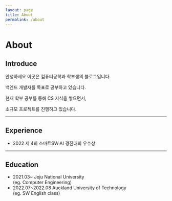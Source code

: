```yaml
---
layout: page
title: About
permalink: /about
---
```


# About

## Introduce

안녕하세요 이곳은 컴퓨터공학과 학부생의 블로그입니다.

백엔드 개발자를 목표로 공부하고 있습니다.

현재 학부 공부를 통해 CS 지식을 쌓으면서,

소규모 프로젝트를 진행하고 있습니다.


--- 
## Experience

* 2022 제 4회 스마트SW·AI 경진대회 우수상

___

## Education

* 2021.03~ Jeju National University <br>(eg. Computer Engineering)
* 2022.07~2022.08 Auckland University of Technology<br> (eg. SW English class)




